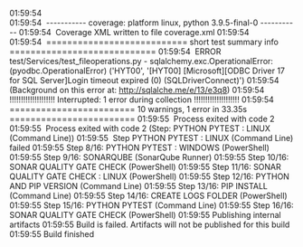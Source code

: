 01:59:54   
01:59:54   ----------- coverage: platform linux, python 3.9.5-final-0 -----------
01:59:54   Coverage XML written to file coverage.xml
01:59:54   
01:59:54   =========================== short test summary info ============================
01:59:54   ERROR test/Services/test_fileoperations.py - sqlalchemy.exc.OperationalError: (pyodbc.OperationalError) ('HYT00', '[HYT00] [Microsoft][ODBC Driver 17 for SQL Server]Login timeout expired (0) (SQLDriverConnect)')
01:59:54   (Background on this error at: http://sqlalche.me/e/13/e3q8)
01:59:54   !!!!!!!!!!!!!!!!!!!! Interrupted: 1 error during collection !!!!!!!!!!!!!!!!!!!!
01:59:54   ======================== 10 warnings, 1 error in 33.35s ========================
01:59:55   Process exited with code 2
01:59:55   Process exited with code 2 (Step: PYTHON PYTEST : LINUX (Command Line))
01:59:55   Step PYTHON PYTEST : LINUX (Command Line) failed
01:59:55 Step 8/16: PYTHON PYTEST : WINDOWS (PowerShell)
01:59:55 Step 9/16: SONARQUBE (SonarQube Runner)
01:59:55 Step 10/16: SONAR QUALITY GATE CHECK (PowerShell)
01:59:55 Step 11/16: SONAR QUALITY GATE CHECK : LINUX (PowerShell)
01:59:55 Step 12/16: PYTHON AND PIP VERSION (Command Line)
01:59:55 Step 13/16: PIP INSTALL (Command Line)
01:59:55 Step 14/16: CREATE LOGS FOLDER (PowerShell)
01:59:55 Step 15/16: PYTHON PYTEST (Command Line)
01:59:55 Step 16/16: SONAR QUALITY GATE CHECK (PowerShell)
01:59:55 Publishing internal artifacts
01:59:55 Build is failed. Artifacts will not be published for this build
01:59:55 Build finished
